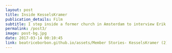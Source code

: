 ```yaml
---
layout: post
title: Inside KesselsKramer
publication_details: Film
subtitle: I step inside a former church in Amsterdam to interview Erik Kessels, co-founder of the communications agency famed for its irreverent approach to advertising. 
permalink: /post3/
image: post-bg.jpg
date: 2017-03-14 00:10:45
link: beatriceborbon.github.io/assets/Member Stories- KesselsKramer (2).mp4
---
```

